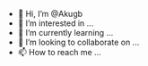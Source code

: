 - 👋 Hi, I’m @Akugb
- 👀 I’m interested in ...
- 🌱 I’m currently learning ...
- 💞️ I’m looking to collaborate on ...
- 📫 How to reach me ...

<!---
Akugb/Akugb is a ✨ special ✨ repository because its `README.md` (this file) appears on your GitHub profile.
You can click the Preview link to take a look at your changes.
--->
